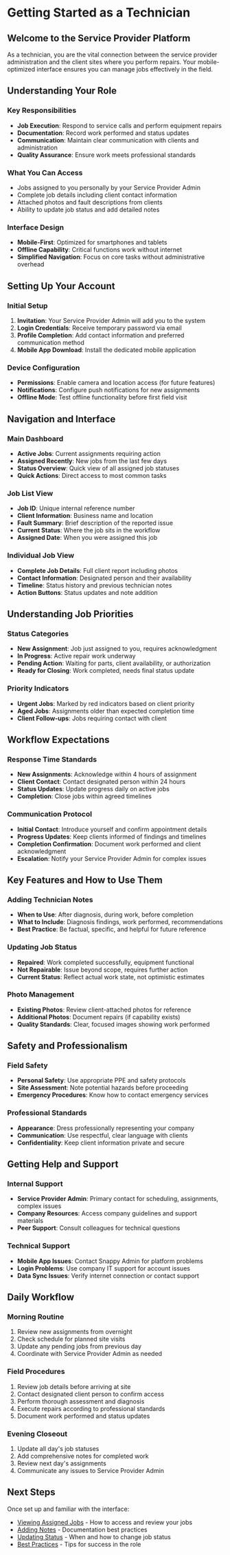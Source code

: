 # Getting Started as a Technician

## Welcome to the Service Provider Platform

As a technician, you are the vital connection between the service provider administration and the client sites where you perform repairs. Your mobile-optimized interface ensures you can manage jobs effectively in the field.

## Understanding Your Role

### Key Responsibilities

- **Job Execution**: Respond to service calls and perform equipment repairs
- **Documentation**: Record work performed and status updates
- **Communication**: Maintain clear communication with clients and administration
- **Quality Assurance**: Ensure work meets professional standards

### What You Can Access

- Jobs assigned to you personally by your Service Provider Admin
- Complete job details including client contact information
- Attached photos and fault descriptions from clients
- Ability to update job status and add detailed notes

### Interface Design

- **Mobile-First**: Optimized for smartphones and tablets
- **Offline Capability**: Critical functions work without internet
- **Simplified Navigation**: Focus on core tasks without administrative overhead

## Setting Up Your Account

### Initial Setup

1. **Invitation**: Your Service Provider Admin will add you to the system
2. **Login Credentials**: Receive temporary password via email
3. **Profile Completion**: Add contact information and preferred communication method
4. **Mobile App Download**: Install the dedicated mobile application

### Device Configuration

- **Permissions**: Enable camera and location access (for future features)
- **Notifications**: Configure push notifications for new assignments
- **Offline Mode**: Test offline functionality before first field visit

## Navigation and Interface

### Main Dashboard

- **Active Jobs**: Current assignments requiring action
- **Assigned Recently**: New jobs from the last few days
- **Status Overview**: Quick view of all assigned job statuses
- **Quick Actions**: Direct access to most common tasks

### Job List View

- **Job ID**: Unique internal reference number
- **Client Information**: Business name and location
- **Fault Summary**: Brief description of the reported issue
- **Current Status**: Where the job sits in the workflow
- **Assigned Date**: When you were assigned this job

### Individual Job View

- **Complete Job Details**: Full client report including photos
- **Contact Information**: Designated person and their availability
- **Timeline**: Status history and previous technician notes
- **Action Buttons**: Status updates and note addition

## Understanding Job Priorities

### Status Categories

- **New Assignment**: Job just assigned to you, requires acknowledgment
- **In Progress**: Active repair work underway
- **Pending Action**: Waiting for parts, client availability, or authorization
- **Ready for Closing**: Work completed, needs final status update

### Priority Indicators

- **Urgent Jobs**: Marked by red indicators based on client priority
- **Aged Jobs**: Assignments older than expected completion time
- **Client Follow-ups**: Jobs requiring contact with client

## Workflow Expectations

### Response Time Standards

- **New Assignments**: Acknowledge within 4 hours of assignment
- **Client Contact**: Contact designated person within 24 hours
- **Status Updates**: Update progress daily on active jobs
- **Completion**: Close jobs within agreed timelines

### Communication Protocol

- **Initial Contact**: Introduce yourself and confirm appointment details
- **Progress Updates**: Keep clients informed of findings and timelines
- **Completion Confirmation**: Document work performed and client acknowledgment
- **Escalation**: Notify your Service Provider Admin for complex issues

## Key Features and How to Use Them

### Adding Technician Notes

- **When to Use**: After diagnosis, during work, before completion
- **What to Include**: Diagnosis findings, work performed, recommendations
- **Best Practice**: Be factual, specific, and helpful for future reference

### Updating Job Status

- **Repaired**: Work completed successfully, equipment functional
- **Not Repairable**: Issue beyond scope, requires further action
- **Current Status**: Reflect actual work state, not optimistic estimates

### Photo Management

- **Existing Photos**: Review client-attached photos for reference
- **Additional Photos**: Document repairs (if capability exists)
- **Quality Standards**: Clear, focused images showing work performed

## Safety and Professionalism

### Field Safety

- **Personal Safety**: Use appropriate PPE and safety protocols
- **Site Assessment**: Note potential hazards before proceeding
- **Emergency Procedures**: Know how to contact emergency services

### Professional Standards

- **Appearance**: Dress professionally representing your company
- **Communication**: Use respectful, clear language with clients
- **Confidentiality**: Keep client information private and secure

## Getting Help and Support

### Internal Support

- **Service Provider Admin**: Primary contact for scheduling, assignments, complex issues
- **Company Resources**: Access company guidelines and support materials
- **Peer Support**: Consult colleagues for technical questions

### Technical Support

- **Mobile App Issues**: Contact Snappy Admin for platform problems
- **Login Problems**: Use company IT support for account issues
- **Data Sync Issues**: Verify internet connection or contact support

## Daily Workflow

### Morning Routine

1. Review new assignments from overnight
2. Check schedule for planned site visits
3. Update any pending jobs from previous day
4. Coordinate with Service Provider Admin as needed

### Field Procedures

1. Review job details before arriving at site
2. Contact designated client person to confirm access
3. Perform thorough assessment and diagnosis
4. Execute repairs according to professional standards
5. Document work performed and status updates

### Evening Closeout

1. Update all day's job statuses
2. Add comprehensive notes for completed work
3. Review next day's assignments
4. Communicate any issues to Service Provider Admin

## Next Steps

Once set up and familiar with the interface:

- [Viewing Assigned Jobs](viewing-assigned-jobs.md) - How to access and review your jobs
- [Adding Notes](adding-notes.md) - Documentation best practices
- [Updating Status](updating-job-status.md) - When and how to change job status
- [Best Practices](best-practices.md) - Tips for success in the role

